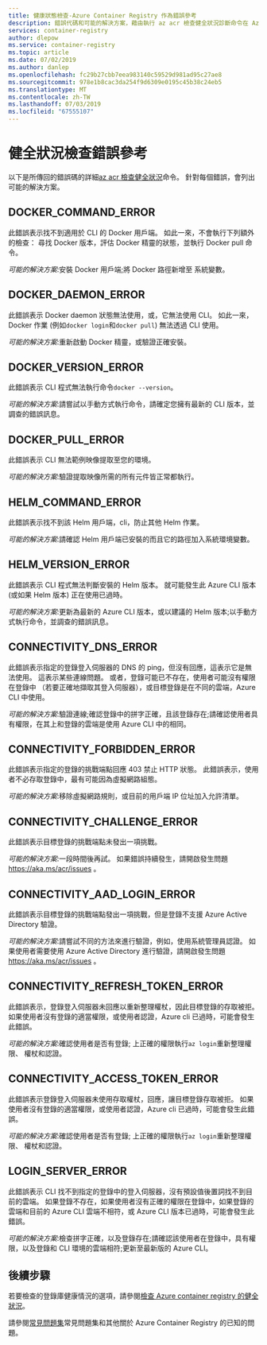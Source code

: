 ```yaml
---
title: 健康狀態檢查-Azure Container Registry 作為錯誤參考
description: 錯誤代碼和可能的解決方案，藉由執行 az acr 檢查健全狀況診斷命令在 Azure Container Registry 中找到的問題
services: container-registry
author: dlepow
ms.service: container-registry
ms.topic: article
ms.date: 07/02/2019
ms.author: danlep
ms.openlocfilehash: fc29b27cbb7eea983140c59529d981ad95c27ae8
ms.sourcegitcommit: 978e1b8cac3da254f9d6309e0195c45b38c24eb5
ms.translationtype: MT
ms.contentlocale: zh-TW
ms.lasthandoff: 07/03/2019
ms.locfileid: "67555107"
---
```

# <a name="health-check-error-reference"></a>健全狀況檢查錯誤參考

以下是所傳回的錯誤碼的詳細[az acr 檢查健全狀況][az-acr-check-health]命令。 針對每個錯誤，會列出可能的解決方案。

## <a name="dockercommanderror"></a>DOCKER_COMMAND_ERROR

此錯誤表示找不到適用於 CLI 的 Docker 用戶端。 如此一來，不會執行下列額外的檢查： 尋找 Docker 版本，評估 Docker 精靈的狀態，並執行 Docker pull 命令。

*可能的解決方案*:安裝 Docker 用戶端;將 Docker 路徑新增至 系統變數。

## <a name="dockerdaemonerror"></a>DOCKER_DAEMON_ERROR

此錯誤表示 Docker daemon 狀態無法使用，或，它無法使用 CLI。 如此一來，Docker 作業 (例如`docker login`和`docker pull`) 無法透過 CLI 使用。

*可能的解決方案*:重新啟動 Docker 精靈，或驗證正確安裝。

## <a name="dockerversionerror"></a>DOCKER_VERSION_ERROR

此錯誤表示 CLI 程式無法執行命令`docker --version`。

*可能的解決方案*:請嘗試以手動方式執行命令，請確定您擁有最新的 CLI 版本，並調查的錯誤訊息。

## <a name="dockerpullerror"></a>DOCKER_PULL_ERROR

此錯誤表示 CLI 無法範例映像提取至您的環境。

*可能的解決方案*:驗證提取映像所需的所有元件皆正常都執行。

## <a name="helmcommanderror"></a>HELM_COMMAND_ERROR

此錯誤表示找不到該 Helm 用戶端，cli，防止其他 Helm 作業。

*可能的解決方案*:請確認 Helm 用戶端已安裝的而且它的路徑加入系統環境變數。

## <a name="helmversionerror"></a>HELM_VERSION_ERROR

此錯誤表示 CLI 程式無法判斷安裝的 Helm 版本。 就可能發生此 Azure CLI 版本 (或如果 Helm 版本) 正在使用已過時。

*可能的解決方案*:更新為最新的 Azure CLI 版本，或以建議的 Helm 版本;以手動方式執行命令，並調查的錯誤訊息。

## <a name="connectivitydnserror"></a>CONNECTIVITY_DNS_ERROR

此錯誤表示指定的登錄登入伺服器的 DNS 的 ping，但沒有回應，這表示它是無法使用。 這表示某些連線問題。 或者，登錄可能已不存在，使用者可能沒有權限在登錄中 （若要正確地擷取其登入伺服器），或目標登錄是在不同的雲端，Azure CLI 中使用。

*可能的解決方案*:驗證連線;確認登錄中的拼字正確，且該登錄存在;請確認使用者具有權限，在其上和登錄的雲端是使用 Azure CLI 中的相同。

## <a name="connectivityforbiddenerror"></a>CONNECTIVITY_FORBIDDEN_ERROR

此錯誤表示指定的登錄的挑戰端點回應 403 禁止 HTTP 狀態。 此錯誤表示，使用者不必存取登錄中，最有可能因為虛擬網路組態。

*可能的解決方案*:移除虛擬網路規則，或目前的用戶端 IP 位址加入允許清單。

## <a name="connectivitychallengeerror"></a>CONNECTIVITY_CHALLENGE_ERROR

此錯誤表示目標登錄的挑戰端點未發出一項挑戰。

*可能的解決方案*:一段時間後再試。 如果錯誤持續發生，請開啟發生問題 https://aka.ms/acr/issues 。

## <a name="connectivityaadloginerror"></a>CONNECTIVITY_AAD_LOGIN_ERROR

此錯誤表示目標登錄的挑戰端點發出一項挑戰，但是登錄不支援 Azure Active Directory 驗證。

*可能的解決方案*:請嘗試不同的方法來進行驗證，例如，使用系統管理員認證。 如果使用者需要使用 Azure Active Directory 進行驗證，請開啟發生問題 https://aka.ms/acr/issues 。

## <a name="connectivityrefreshtokenerror"></a>CONNECTIVITY_REFRESH_TOKEN_ERROR

此錯誤表示，登錄登入伺服器未回應以重新整理權杖，因此目標登錄的存取被拒。 如果使用者沒有登錄的適當權限，或使用者認證，Azure cli 已過時，可能會發生此錯誤。

*可能的解決方案*:確認使用者是否有登錄; 上正確的權限執行`az login`重新整理權限、 權杖和認證。

## <a name="connectivityaccesstokenerror"></a>CONNECTIVITY_ACCESS_TOKEN_ERROR

此錯誤表示登錄登入伺服器未使用存取權杖，回應，讓目標登錄存取被拒。 如果使用者沒有登錄的適當權限，或使用者認證，Azure cli 已過時，可能會發生此錯誤。

*可能的解決方案*:確認使用者是否有登錄; 上正確的權限執行`az login`重新整理權限、 權杖和認證。

## <a name="loginservererror"></a>LOGIN_SERVER_ERROR

此錯誤表示 CLI 找不到指定的登錄中的登入伺服器，沒有預設值後置詞找不到目前的雲端。 如果登錄不存在，如果使用者沒有正確的權限在登錄中，如果登錄的雲端和目前的 Azure CLI 雲端不相符，或 Azure CLI 版本已過時，可能會發生此錯誤。

*可能的解決方案*:檢查拼字正確，以及登錄存在;請確認該使用者在登錄中，具有權限，以及登錄和 CLI 環境的雲端相符;更新至最新版的 Azure CLI。

## <a name="next-steps"></a>後續步驟

若要檢查的登錄庫健康情況的選項，請參閱[檢查 Azure container registry 的健全狀況](container-registry-check-health.md)。

請參閱[常見問題集](container-registry-faq.md)常見問題集和其他關於 Azure Container Registry 的已知的問題。





<!-- LINKS - internal -->
[az-acr-check-health]: /cli/azure/acr#az-acr-check-health
